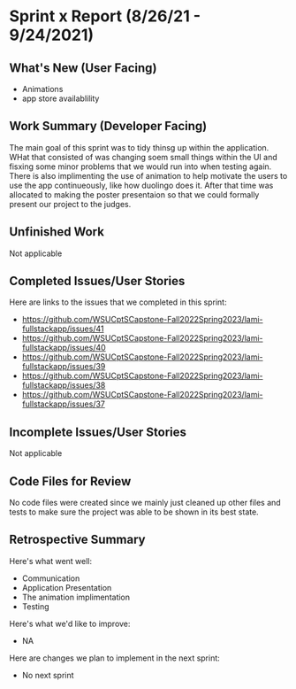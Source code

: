 # Sprint x Report (8/26/21 - 9/24/2021)

## What's New (User Facing)
 * Animations
 * app store availablility

## Work Summary (Developer Facing)
The main goal of this sprint was to tidy thinsg up within the application. WHat that consisted of was changing soem small things within the UI and fisxing some minor problems that we would run into when testing again. There is also implimenting the use of animation to help motivate the users to use the app continueously, like how duolingo does it. After that time was allocated to making the poster presentaion so that we could formally present our project to the judges.

## Unfinished Work
Not applicable

## Completed Issues/User Stories
Here are links to the issues that we completed in this sprint:

 * https://github.com/WSUCptSCapstone-Fall2022Spring2023/lami-fullstackapp/issues/41
 * https://github.com/WSUCptSCapstone-Fall2022Spring2023/lami-fullstackapp/issues/40
 * https://github.com/WSUCptSCapstone-Fall2022Spring2023/lami-fullstackapp/issues/39
 * https://github.com/WSUCptSCapstone-Fall2022Spring2023/lami-fullstackapp/issues/38
 * https://github.com/WSUCptSCapstone-Fall2022Spring2023/lami-fullstackapp/issues/37
 
 ## Incomplete Issues/User Stories
 Not applicable

## Code Files for Review
No code files were created since we mainly just cleaned up other files and tests to make sure the project was able to be shown in its best state.
 
## Retrospective Summary
Here's what went well:
  * Communication
  * Application Presentation
  * The animation implimentation
  * Testing
 
Here's what we'd like to improve:
   * NA
  
Here are changes we plan to implement in the next sprint:
   * No next sprint